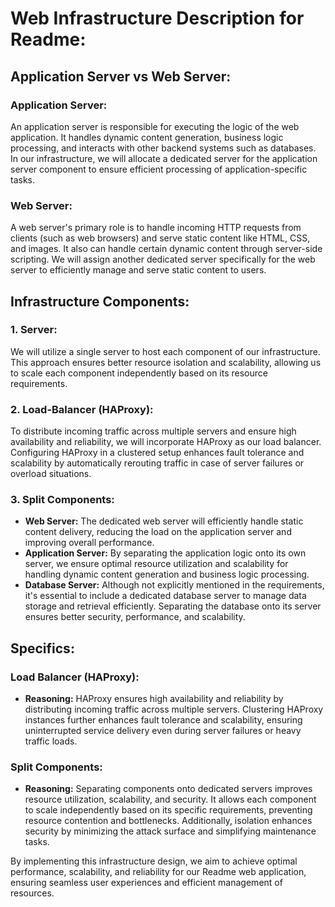 # Web Infrastructure Description for Readme:

## Application Server vs Web Server:

### Application Server:
An application server is responsible for executing the logic of the web application. It handles dynamic content generation, business logic processing, and interacts with other backend systems such as databases. In our infrastructure, we will allocate a dedicated server for the application server component to ensure efficient processing of application-specific tasks.

### Web Server:
A web server's primary role is to handle incoming HTTP requests from clients (such as web browsers) and serve static content like HTML, CSS, and images. It also can handle certain dynamic content through server-side scripting. We will assign another dedicated server specifically for the web server to efficiently manage and serve static content to users.

## Infrastructure Components:

### 1. Server:
We will utilize a single server to host each component of our infrastructure. This approach ensures better resource isolation and scalability, allowing us to scale each component independently based on its resource requirements.

### 2. Load-Balancer (HAProxy):
To distribute incoming traffic across multiple servers and ensure high availability and reliability, we will incorporate HAProxy as our load balancer. Configuring HAProxy in a clustered setup enhances fault tolerance and scalability by automatically rerouting traffic in case of server failures or overload situations.

### 3. Split Components:
- **Web Server:** The dedicated web server will efficiently handle static content delivery, reducing the load on the application server and improving overall performance.
- **Application Server:** By separating the application logic onto its own server, we ensure optimal resource utilization and scalability for handling dynamic content generation and business logic processing.
- **Database Server:** Although not explicitly mentioned in the requirements, it's essential to include a dedicated database server to manage data storage and retrieval efficiently. Separating the database onto its server ensures better security, performance, and scalability.

## Specifics:

### Load Balancer (HAProxy):
- **Reasoning:** HAProxy ensures high availability and reliability by distributing incoming traffic across multiple servers. Clustering HAProxy instances further enhances fault tolerance and scalability, ensuring uninterrupted service delivery even during server failures or heavy traffic loads.

### Split Components:
- **Reasoning:** Separating components onto dedicated servers improves resource utilization, scalability, and security. It allows each component to scale independently based on its specific requirements, preventing resource contention and bottlenecks. Additionally, isolation enhances security by minimizing the attack surface and simplifying maintenance tasks.

By implementing this infrastructure design, we aim to achieve optimal performance, scalability, and reliability for our Readme web application, ensuring seamless user experiences and efficient management of resources.
